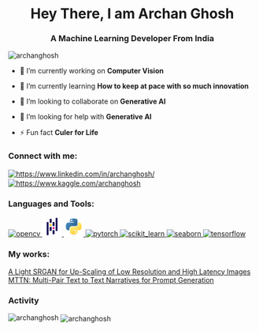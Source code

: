 <h1 align="center">Hey There, I am Archan Ghosh</h1>
<h3 align="center">A Machine Learning Developer From India</h3>

<p align="left"> <img src="https://komarev.com/ghpvc/?username=archanghosh&label=Profile%20views&color=0e75b6&style=flat" alt="archanghosh" /> </p>

- 🔭 I’m currently working on **Computer Vision**

- 🌱 I’m currently learning **How to keep at pace with so much innovation**

- 👯 I’m looking to collaborate on **Generative AI**

- 🤝 I’m looking for help with **Generative AI**

- ⚡ Fun fact **Culer for Life**

<h3 align="left">Connect with me:</h3>
<p align="left">
<a href="https://linkedin.com/in/https://www.linkedin.com/in/archanghosh/" target="blank"><img align="center" src="https://raw.githubusercontent.com/rahuldkjain/github-profile-readme-generator/master/src/images/icons/Social/linked-in-alt.svg" alt="https://www.linkedin.com/in/archanghosh/" height="30" width="40" /></a>
<a href="https://www.kaggle.com/archanghosh" target="blank"><img align="center" src="https://www.vectorlogo.zone/logos/kaggle/kaggle-icon.svg" alt="https://www.kaggle.com/archanghosh" height="30" width="40" /></a>
</p>

<h3 align="left">Languages and Tools:</h3>
<p align="left"> <a href="https://opencv.org/" target="_blank" rel="noreferrer"> <img src="https://www.vectorlogo.zone/logos/opencv/opencv-icon.svg" alt="opencv" width="40" height="40"/> </a> <a href="https://pandas.pydata.org/" target="_blank" rel="noreferrer"> <img src="https://raw.githubusercontent.com/devicons/devicon/2ae2a900d2f041da66e950e4d48052658d850630/icons/pandas/pandas-original.svg" alt="pandas" width="40" height="40"/> </a> <a href="https://www.python.org" target="_blank" rel="noreferrer"> <img src="https://raw.githubusercontent.com/devicons/devicon/master/icons/python/python-original.svg" alt="python" width="40" height="40"/> </a> <a href="https://pytorch.org/" target="_blank" rel="noreferrer"> <img src="https://www.vectorlogo.zone/logos/pytorch/pytorch-icon.svg" alt="pytorch" width="40" height="40"/> </a> <a href="https://scikit-learn.org/" target="_blank" rel="noreferrer"> <img src="https://upload.wikimedia.org/wikipedia/commons/0/05/Scikit_learn_logo_small.svg" alt="scikit_learn" width="40" height="40"/> </a> <a href="https://seaborn.pydata.org/" target="_blank" rel="noreferrer"> <img src="https://seaborn.pydata.org/_images/logo-mark-lightbg.svg" alt="seaborn" width="40" height="40"/> </a> <a href="https://www.tensorflow.org" target="_blank" rel="noreferrer"> <img src="https://www.vectorlogo.zone/logos/tensorflow/tensorflow-icon.svg" alt="tensorflow" width="40" height="40"/> </a> </p>

<h3 align="left">My works:</h3>
<a href="https://link.springer.com/chapter/10.1007/978-3-030-81462-5_6">A Light SRGAN for Up-Scaling of Low Resolution and High Latency Images</a> <br>
<a href="https://arxiv.org/abs/2301.10172">MTTN: Multi-Pair Text to Text Narratives for Prompt Generation</a>
<h3 align="left">Activity</h3>
<p><img align="left" src="https://github-readme-stats.vercel.app/api/top-langs?username=archanghosh&show_icons=true&locale=en&layout=compact" alt="archanghosh" /></p>

<p>&nbsp;<img align="center" src="https://github-readme-stats.vercel.app/api?username=archanghosh&show_icons=true&locale=en" alt="archanghosh" /></p>
